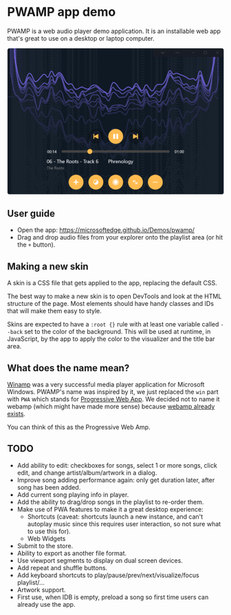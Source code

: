 # PWAMP app demo

PWAMP is a web audio player demo application. It is an installable web app that's great to use on a desktop or laptop computer.

![Screenshot of the pwamp app](screenshot.png)

## User guide

* Open the app: https://microsoftedge.github.io/Demos/pwamp/
* Drag and drop audio files from your explorer onto the playlist area (or hit the `+` button).

## Making a new skin

A skin is a CSS file that gets applied to the app, replacing the default CSS.

The best way to make a new skin is to open DevTools and look at the HTML structure of the page. Most elements should have handy classes and IDs that will make them easy to style.

Skins are expected to have a `:root {}` rule with at least one variable called `--back` set to the color of the background. This will be used at runtime, in JavaScript, by the app to apply the color to the visualizer and the title bar area.

## What does the name mean?

[Winamp](https://en.wikipedia.org/wiki/Winamp) was a very successful media player application for Microsoft Windows. PWAMP's name was inspired by it, we just replaced the `win` part with `PWA` which stands for [Progressive Web App](https://docs.microsoft.com/microsoft-edge/progressive-web-apps-chromium/). We decided not to name it webamp (which might have made more sense) because [webamp already exists](https://webamp.org/).

You can think of this as the Progressive Web Amp.

## TODO

* Add ability to edit: checkboxes for songs, select 1 or more songs, click edit, and change artist/album/artwork in a dialog.
* Improve song adding performance again: only get duration later, after song has been added.
* Add current song playing info in player.
* Add the ability to drag/drop songs in the playlist to re-order them.
* Make use of PWA features to make it a great desktop experience:
  * Shortcuts (caveat: shortcuts launch a new instance, and can't autoplay music since this requires user interaction, so not sure what to use this for).
  * Web Widgets
* Submit to the store.
* Ability to export as another file format.
* Use viewport segments to display on dual screen devices.
* Add repeat and shuffle buttons.
* Add keyboard shortcuts to play/pause/prev/next/visualize/focus playlist/...
* Artwork support.
* First use, when IDB is empty, preload a song so first time users can already use the app.
